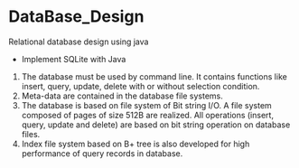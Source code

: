 # DataBase_Design
Relational database design using java

* Implement SQLite with Java
1. The database must be used by command line. It contains functions like insert, query, update, delete with or without selection condition. 
2. Meta-data are contained in the database file systems.
3. The database is based on file system of Bit string I/O. A file system composed of pages of size 512B are realized. All operations (insert, query, update and delete) are based on bit string operation on database files.
4. Index file system based on B+ tree is also developed for high performance of query records in database. 
